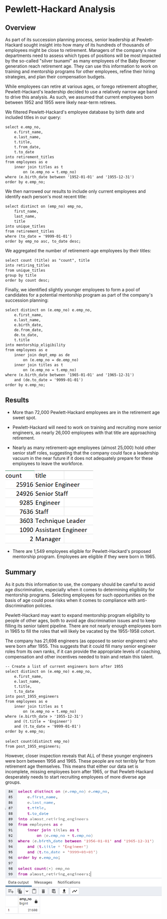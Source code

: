 # Pewlett-Hackard Analysis

## Overview
As part of its succession planning process, senior leadership at Pewlett-Hackard sought insight into how many of its hundreds of thousands of employees might be close to 
retirement. Managers of the company's nine departments need to assess which types of positions will be most impacted by the so-called "silver tsunami" as many employees 
of the Baby Boomer generation reach retirement age. They can use this information to work on training and mentorship programs for other employees, refine their hiring 
strategies, and plan their compensation budgets. 

While employees can retire at various ages, or forego retirement altogther, Pewlett-Hackard's leadership decided to use a relatively narrow age band to drive this 
analysis. As such, we assumed that current employees born between 1952 and 1955 were likely near-term retirees. 

We filtered Pewlett-Hackard's employee database by birth date and included titles in our query:

```
select e.emp_no,
	e.first_name,
	e.last_name,
	t.title, 
	t.from_date,
	t.to_date
into retirement_titles
from employees as e
	inner join titles as t
		on (e.emp_no = t.emp_no)
where (e.birth_date between '1952-01-01' and '1955-12-31')
order by e.emp_no;
```
We then narrowed our results to include only current employees and identify each person's most recent title:

```
select distinct on (emp_no) emp_no, 
	first_name,
	last_name,
	title
into unique_titles
from retirement_titles
where (to_date = '9999-01-01')
order by emp_no asc, to_date desc;
```

We aggregated the number of retirement-age employees by their titles:

```
select count (title) as "count", title 
into retiring_titles
from unique_titles
group by title
order by count desc;
```

Finally, we identified slightly younger employees to form a pool of candidates for a potential mentorship program as part of the company's succession planning:
```
select distinct on (e.emp_no) e.emp_no,
	e.first_name,
	e.last_name,
	e.birth_date,
	de.from_date,
	de.to_date,
	t.title
into mentorship_eligibility
from employees as e
	inner join dept_emp as de
		on (e.emp_no = de.emp_no)
	inner join titles as t
		on (e.emp_no = t.emp_no)
where (e.birth_date between '1965-01-01' and '1965-12-31')
	and (de.to_date = '9999-01-01')
order by e.emp_no;
```



## Results
- More than 72,000 Pewlett-Hackard employees are in the retirement age sweet spot.

- Pewlett-Hackard will need to work on training and recruiting more senior engineers, as nearly 26,000 employees with that title are approaching retirement.

- Nearly as many retirement-age employees (almost 25,000) hold other senior staff roles, suggesting that the company could face a leadership vacuum in the near 
future if it does not adequately prepare for these employees to leave the workforce.

![Table showing number of retirement-age employees by title](retiring_titles_image.png)

- There are 1,549 employees eligible for Pewlett-Hackard's proposed mentorship program. Employees are eligible if they were born in 1965. 

## Summary

As it puts this information to use, the company should be careful to avoid age discrimination, especially when it comes to determining eligibility for mentorship 
programs. Selecting employees for such opportunities on the basis of age could pose risks when it comes to compliance with anti-discrimination policies.

Pewlett-Hackard may want to expand mentorship program eligibility to people of other ages, both to avoid age discrimination issues and to keep filling its senior 
talent pipeline. There are not nearly enough employees born in 1965 to fill the roles that will likely be vacated by the 1955-1958 cohort.

The company has 21,698 engineers (as opposed to senior engineers) who were born after 1955. This suggests that it could fill many senior engineer roles from its own 
ranks, if it can provide the appropriate levels of coaching, compensation and other incentives needed to train and retain this talent.

```
-- Create a list of current engineers born after 1955
select distinct on (e.emp_no) e.emp_no,
	e.first_name,
	e.last_name,
	t.title,
	t.to_date
into post_1955_engineers
from employees as e
	inner join titles as t
		on (e.emp_no = t.emp_no)
where (e.birth_date > '1955-12-31')
	and (t.title = 'Engineer')
	and (t.to_date = '9999-01-01')
order by e.emp_no;

select count(distinct emp_no)
from post_1955_engineers;
```

However, closer inspection reveals that ALL of these younger engineers were born between 1956 and 1965. These people are not terribly far from retirement age 
themselves. This means that either our data set is incomplete, missing employees born after 1965, or that Pewlett-Hackard desperately needs to start recruiting 
employees of more diverse age groups.

![Screenshot of query and results showing number of engineers born between 1956 and 1965](almost_retiring_image.png)


